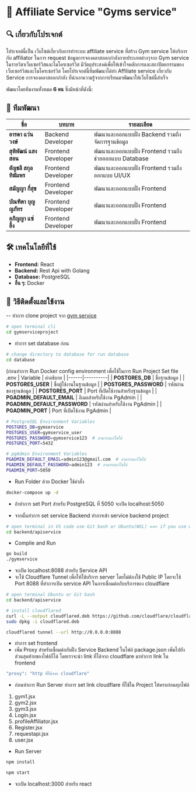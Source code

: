 # 📌 Affiliate Service "Gyms service"

## 🔍 เกี่ยวกับโปรเจกต์
โปรเจกต์นี้เป็น เว็บไซต์เกี่ยวกับการทำระบบ affiliate service ที่สร้าง Gym service ให้บริการกับ affiliator ในการ request ข้อมูลการจองคลาสออกกำลังกายประเภทต่างๆจาก Gym service ในรายวิชาเว็บเซอร์วิสและไมโครเซอร์วิส มีวัตถุประสงค์เพื่อให้เข้าใจหลักการและสถาปัตยกรรมของเว็บเซอร์วิสและไมโครเซอร์วิส โดยโปรเจกต์นี้ทีมพัฒนาได้ทำ Affiliate service เกี่ยวกับ Service การจองคลาสออกกำลัง ที่นำเอาความรู้จากการเรียนมาพัฒนาให้เว็บไซต์นี้สำเร็จ

พัฒนาโดยทีมงานทั้งหมด **6 คน** ซึ่งมีหน้าที่ดังนี้:

## 👥 ทีมพัฒนา  
| ชื่อ | บทบาท | รายละเอียด |
|------|------|----------|
| **อารดา แว่นวงษ์** | Backend Developer | พัฒนาและออกแบบฝั่ง Backend รวมถึงจัดการฐานข้อมูล |
| **สุพิพัฒน์ แสงสอน** | Frontend Developer | พัฒนาและออกแบบฝั่ง Frontend รวมถึงช่วยออกแบบ Database|
| **อัญชลี สกุลทิฆัมพร** | Frontend Developer | พัฒนาและออกแบบฝั่ง Frontend รวมถึงออกแบบ UI/UX |
| **สมัญญา กี่สุข** | Frontend Developer | พัฒนาและออกแบบฝั่ง Frontend |
| **บัณฑิตา บุญญภัทร** | Frontend Developer | พัฒนาและออกแบบฝั่ง Frontend |
| **อภิญญา แซ่อึ้ง** | Frontend Developer | พัฒนาและออกแบบฝั่ง Frontend |

## 🛠 เทคโนโลยีที่ใช้  
- **Frontend:** React  
- **Backend:** Rest Api with Golang
- **Database:** PostgreSQL  
- **อื่น ๆ:** Docker

## 🚀 วิธีติดตั้งและใช้งาน
-- ทำการ clone project จาก [gym service](https://github.com/arada1110/gymserviceproject)
```bash
# open terminal cli
cd gymserviceproject
```
- ทำการ set database ก่อน
```bash
# change directory to database for run database
cd database
```
  (ก่อนทำการ Run Docker config environment เพื่อใช้ในการ Run Project
  Set file .env
| Variable | คำอธิบาย |
|------|----------|
| **POSTGRES_DB** | ชื่อฐานข้อมูล |
| **POSTGRES_USER** | ชื่อผู้ใช้งานในฐานข้อมูล |
| **POSTGRES_PASSWORD** | รหัสผ่านของฐานข้อมูล |
| **POSTGRES_PORT** | Port ที่เปิดใช้งานสำหรับฐานข้อมูล |
| **PGADMIN_DEFAULT_EMAIL** | อีเมลสำหรับใช้งาน PgAdmin |
| **PGADMIN_DEFAULT_PASSWORD** | รหัสผ่านสำหรับใช้งาน PgAdmin |
| **PGADMIN_PORT** | Port ที่เปิดใช้งาน PgAdmin |

```bash
# PostgreSQL Environment Variables
POSTGRES_DB=gymservice
POSTGRES_USER=gymservice_user
POSTGRES_PASSWORD=gymservice123  # สามารถแก้ไขได้
POSTGRES_PORT=5432

# pgAdmin Environment Variables
PGADMIN_DEFAULT_EMAIL=admin123@gmail.com  # สามารถแก้ไขได้
PGADMIN_DEFAULT_PASSWORD=admin123  # สามารถแก้ไขได้
PGADMIN_PORT=5050
```

- Run Folder ด้วย Docker ใช้คำสั่ง
```bash
docker-compose up -d
```
- ถ้าทำการ set Port สำหรับ PostgreSQL ที่ 5050 จะเปิด localhost:5050 

- จากนั้นทำการ set service Backend
  ทำการเข้า service backend project
```bash
# open terminal in VS code use Git bash or Ubuntu(WSL) ==> if you use windows you need to use Ubuntu or Git Bash for run command
cd backend/apiservice
```
- Complie and Run
```bash
go build
./gymservice
```

- จะเปิด localhost:8088 สำหรับ Service API
- จะใช้ Cloudflare Tunnel เพื่อให้ใช้บริการ server โดยไม่ต้องใช้ Public IP โดยจะใช้ Port 8088 ที่ทำการเปิด service API ในการเชื่อมต่อกับบริการของ cloudflare
```bash
# open terminal Ubuntu or Git bash
cd backend/apiservice

# install cloudflared
curl -L --output cloudflared.deb https://github.com/cloudflare/cloudflared/releases/latest/download/cloudflared-linux-amd64.deb
sudo dpkg -i cloudflared.deb

cloudflared tunnel --url http://0.0.0.0:8088
```

- ทำการ set frontend
- เพิ่ม Proxy สำหรับเชื่อมต่อกับฝั่ง Service Backend ในไฟล์ package.json เพิ่มไปยังส่วนสุดท้ายของไฟล์ก็ได้ โดยเราจะนำ link ที่ได้จาก cloudflare มาทำการ link ใน frontend
```bash
"proxy": "http ที่ได้จาก cloudflare"
```
- ก่อนทำการ Run Server ทำการ set link cloudflare ที่ใช้ใน Project ให้ครบก่อนทุกไฟล์
1. gym1.jsx
2. gym2.jsx
3. gym3.jsx
4. Login.jsx
5. profileAffiliator.jsx
6. Register.jsx
7. requestapi.jsx
8. user.jsx

- Run Server
```bash
npm install

npm start
```
- จะเปิด localhost:3000 สำหรับ react
